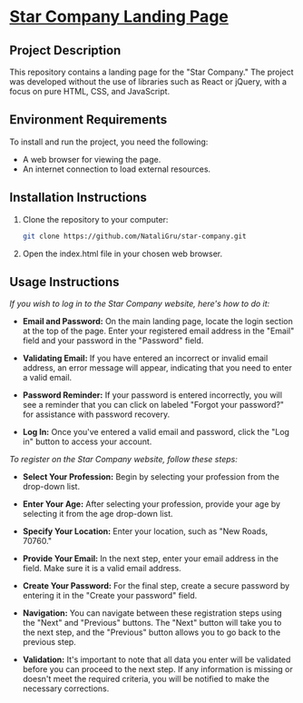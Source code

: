 # [Star Company Landing Page](https://nataligru.github.io/star-company/)

## Project Description

This repository contains a landing page for the "Star Company." The project was developed without the use of libraries such as React or jQuery, with a focus on pure HTML, CSS, and JavaScript.

## Environment Requirements

To install and run the project, you need the following:

- A web browser for viewing the page.
- An internet connection to load external resources.

## Installation Instructions

1. Clone the repository to your computer:

   ```bash
   git clone https://github.com/NataliGru/star-company.git
2. Open the index.html file in your chosen web browser.
   
## Usage Instructions

_If you wish to log in to the Star Company website, here's how to do it:_

- **Email and Password:** On the main landing page, locate the login section at the top of the page. Enter your registered email address in the "Email" field and your password in the "Password" field.

- **Validating Email:** If you have entered an incorrect or invalid email address, an error message will appear, indicating that you need to enter a valid email.

- **Password Reminder:** If your password is entered incorrectly, you will see a reminder that you can click on labeled "Forgot your password?" for assistance with password recovery.

- **Log In:** Once you've entered a valid email and password, click the "Log in" button to access your account.

_To register on the Star Company website, follow these steps:_

- **Select Your Profession:** Begin by selecting your profession from the drop-down list.

- **Enter Your Age:** After selecting your profession, provide your age by selecting it from the age drop-down list.

- **Specify Your Location:** Enter your location, such as "New Roads, 70760."

- **Provide Your Email:** In the next step, enter your email address in the field. Make sure it is a valid email address.

- **Create Your Password:** For the final step, create a secure password by entering it in the "Create your password" field.

- **Navigation:** You can navigate between these registration steps using the "Next" and "Previous" buttons. The "Next" button will take you to the next step, and the "Previous" button allows you to go back to the previous step.

- **Validation:** It's important to note that all data you enter will be validated before you can proceed to the next step. If any information is missing or doesn't meet the required criteria, you will be notified to make the necessary corrections.
